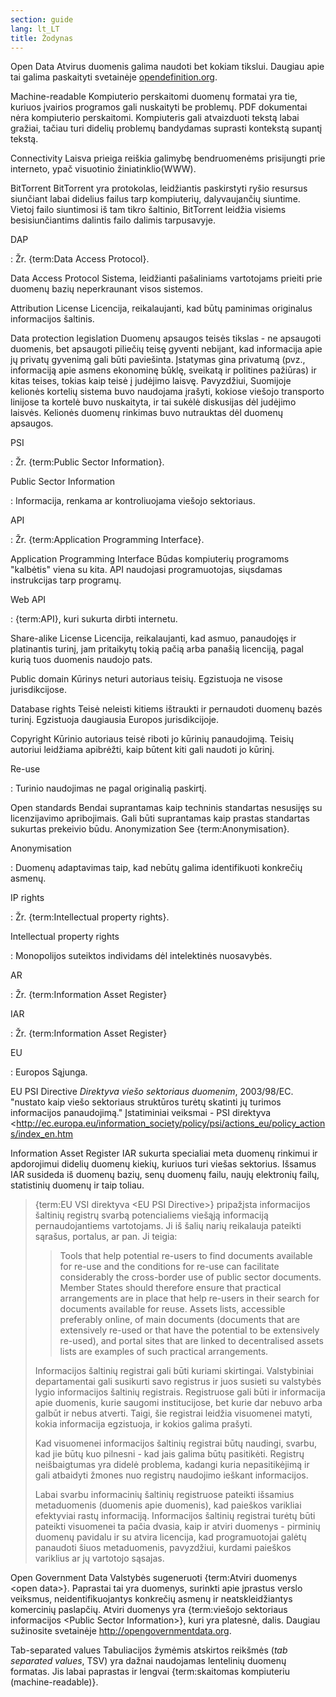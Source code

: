 ```yaml
---
section: guide
lang: lt_LT
title: Žodynas
---
```


Open Data Atvirus duomenis galima naudoti bet kokiam tikslui. Daugiau apie tai galima paskaityti svetainėje [opendefinition.org](http://www.opendefinition.org/).

Machine-readable Kompiuterio perskaitomi duomenų formatai yra tie, kuriuos įvairios programos gali nuskaityti be problemų. PDF dokumentai nėra kompiuterio perskaitomi. Kompiuteris gali atvaizduoti tekstą labai gražiai, tačiau turi didelių problemų bandydamas suprasti kontekstą supantį tekstą.

Connectivity Laisva prieiga reiškia galimybę bendruomenėms prisijungti prie interneto, ypač visuotinio žiniatinklio(WWW).

BitTorrent BitTorrent yra protokolas, leidžiantis paskirstyti ryšio resursus siunčiant labai didelius failus tarp kompiuterių, dalyvaujančių siuntime. Vietoj failo siuntimosi iš tam tikro šaltinio, BitTorrent leidžia visiems besisiunčiantims dalintis failo dalimis tarpusavyje.

DAP

:   Žr. {term:Data Access Protocol}.

Data Access Protocol Sistema, leidžianti pašaliniams vartotojams prieiti prie duomenų bazių neperkraunant visos sistemos.

Attribution License Licencija, reikalaujanti, kad būtų paminimas originalus informacijos šaltinis.

Data protection legislation Duomenų apsaugos teisės tikslas - ne apsaugoti duomenis, bet apsaugoti piliečių teisę gyventi nebijant, kad informacija apie jų privatų gyvenimą gali būti paviešinta. Įstatymas gina privatumą (pvz., informaciją apie asmens ekonominę būklę, sveikatą ir politines pažiūras) ir kitas teises, tokias kaip teisė į judėjimo laisvę. Pavyzdžiui, Suomijoje kelionės kortelių sistema buvo naudojama įrašyti, kokiose viešojo transporto linijose ta kortelė buvo nuskaityta, ir tai sukėlė diskusijas dėl judėjimo laisvės. Kelionės duomenų rinkimas buvo nutrauktas dėl duomenų apsaugos.

PSI

:   Žr. {term:Public Sector Information}.

Public Sector Information

:   Informacija, renkama ar kontroliuojama viešojo sektoriaus.

API

:   Žr. {term:Application Programming Interface}.

Application Programming Interface Būdas kompiuterių programoms "kalbėtis" viena su kita. API naudojasi programuotojas, siųsdamas instrukcijas tarp programų.

Web API

:   {term:API}, kuri sukurta dirbti internetu.

Share-alike License Licencija, reikalaujanti, kad asmuo, panaudojęs ir platinantis turinį, jam pritaikytų tokią pačią arba panašią licenciją, pagal kurią tuos duomenis naudojo pats.

Public domain Kūrinys neturi autoriaus teisių. Egzistuoja ne visose jurisdikcijose.

Database rights Teisė neleisti kitiems ištraukti ir pernaudoti duomenų bazės turinį. Egzistuoja daugiausia Europos jurisdikcijoje.

Copyright Kūrinio autoriaus teisė riboti jo kūrinių panaudojimą. Teisių autoriui leidžiama apibrėžti, kaip būtent kiti gali naudoti jo kūrinį.

Re-use

:   Turinio naudojimas ne pagal originalią paskirtį.

Open standards Bendai suprantamas kaip techninis standartas nesusijęs su licenzijavimo apribojimais. Gali būti suprantamas kaip prastas standartas sukurtas prekeivio būdu. Anonymization See {term:Anonymisation}.

Anonymisation

:   Duomenų adaptavimas taip, kad nebūtų galima identifikuoti konkrečių asmenų.

IP rights

:   Žr. {term:Intellectual property rights}.

Intellectual property rights

:   Monopolijos suteiktos individams dėl intelektinės nuosavybės.

AR

:   Žr. {term:Information Asset Register}

IAR

:   Žr. {term:Information Asset Register}

EU

:   Europos Sąjunga.

EU PSI Directive *Direktyva viešo sektoriaus duomenim*, 2003/98/EC. "nustato kaip viešo sektoriaus struktūros turėtų skatinti jų turimos informacijos panaudojimą." Įstatiminiai veiksmai - PSI direktyva \<<http://ec.europa.eu/information_society/policy/psi/actions_eu/policy_actions/index_en.htm>

Information Asset Register IAR sukurta specialiai meta duomenų rinkimui ir apdorojimui didelių duomenų kiekių, kuriuos turi viešas sektorius. Išsamus IAR susideda iš duomenų bazių, senų duomenų failu, naujų elektronių failų, statistinių duomenų ir taip toliau.

> {term:EU VSI direktyva \<EU PSI Directive\>} pripažįsta informacijos šaltinių registrų svarbą potencialiems viešąją informaciją pernaudojantiems vartotojams. Ji iš šalių narių reikalauja pateikti sąrašus, portalus, ar pan. Ji teigia:
>
> > Tools that help potential re-users to find documents available for re-use and the conditions for re-use can facilitate considerably the cross-border use of public sector documents. Member States should therefore ensure that practical arrangements are in place that help re-users in their search for documents available for reuse. Assets lists, accessible preferably online, of main documents (documents that are extensively re-used or that have the potential to be extensively re-used), and portal sites that are linked to decentralised assets lists are examples of such practical arrangements.
>
> Informacijos šaltinių registrai gali būti kuriami skirtingai. Valstybiniai departamentai gali susikurti savo registrus ir juos susieti su valstybės lygio informacijos šaltinių registrais. Registruose gali būti ir informacija apie duomenis, kurie saugomi institucijose, bet kurie dar nebuvo arba galbūt ir nebus atverti. Taigi, šie registrai leidžia visuomenei matyti, kokia informacija egzistuoja, ir kokios galima prašyti.
>
> Kad visuomenei informacijos šaltinių registrai būtų naudingi, svarbu, kad jie būtų kuo pilnesni - kad jais galima būtų pasitikėti. Registrų neišbaigtumas yra didelė problema, kadangi kuria nepasitikėjimą ir gali atbaidyti žmones nuo registrų naudojimo ieškant informacijos.
>
> Labai svarbu informacinių šaltinių registruose pateikti išsamius metaduomenis (duomenis apie duomenis), kad paieškos varikliai efektyviai rastų informaciją. Informacijos šaltinių registrai turėtų būti pateikti visuomenei ta pačia dvasia, kaip ir atviri duomenys - pirminių duomenų pavidalu ir su atvira licencija, kad programuotojai galėtų panaudoti šiuos metaduomenis, pavyzdžiui, kurdami paieškos variklius ar jų vartotojo sąsajas.

Open Government Data Valstybės sugeneruoti {term:Atviri duomenys \<open data\>}. Paprastai tai yra duomenys, surinkti apie įprastus verslo veiksmus, neidentifikuojantys konkrečių asmenų ir neatskleidžiantys komercinių paslapčių. Atviri duomenys yra {term:viešojo sektoriaus informacijos \<Public Sector Information\>}, kuri yra platesnė, dalis. Daugiau sužinosite svetainėje <http://opengovernmentdata.org>.

Tab-separated values Tabuliacijos žymėmis atskirtos reikšmės (*tab separated values*, TSV) yra dažnai naudojamas lentelinių duomenų formatas. Jis labai paprastas ir lengvai {term:skaitomas kompiuteriu (machine-readable)}.